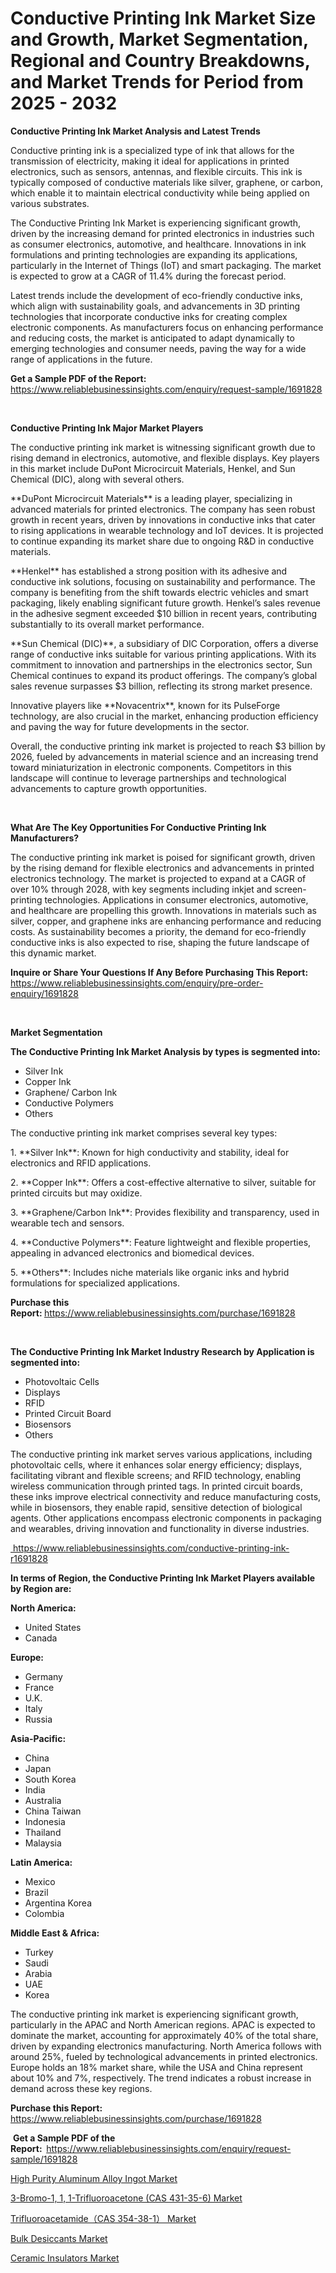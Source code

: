 <p><h1>Conductive Printing Ink Market Size and Growth, Market Segmentation, Regional and Country Breakdowns, and Market Trends for Period from 2025 -  2032</h1></p><p><strong>Conductive Printing Ink Market Analysis and Latest Trends</strong></p>
<p><p>Conductive printing ink is a specialized type of ink that allows for the transmission of electricity, making it ideal for applications in printed electronics, such as sensors, antennas, and flexible circuits. This ink is typically composed of conductive materials like silver, graphene, or carbon, which enable it to maintain electrical conductivity while being applied on various substrates.</p><p>The Conductive Printing Ink Market is experiencing significant growth, driven by the increasing demand for printed electronics in industries such as consumer electronics, automotive, and healthcare. Innovations in ink formulations and printing technologies are expanding its applications, particularly in the Internet of Things (IoT) and smart packaging. The market is expected to grow at a CAGR of 11.4% during the forecast period. </p><p>Latest trends include the development of eco-friendly conductive inks, which align with sustainability goals, and advancements in 3D printing technologies that incorporate conductive inks for creating complex electronic components. As manufacturers focus on enhancing performance and reducing costs, the market is anticipated to adapt dynamically to emerging technologies and consumer needs, paving the way for a wide range of applications in the future.</p></p>
<p><strong>Get a Sample PDF of the Report:&nbsp;</strong> <a href="https://www.reliablebusinessinsights.com/enquiry/request-sample/1691828?utm_campaign=75&utm_medium=2&utm_source=Github&utm_content=ia&utm_term=31012025&utm_id=conductive-printing-ink">https://www.reliablebusinessinsights.com/enquiry/request-sample/1691828</a></p>
<p>&nbsp;</p>
<p><strong>Conductive Printing Ink Major Market Players</strong></p>
<p><p>The conductive printing ink market is witnessing significant growth due to rising demand in electronics, automotive, and flexible displays. Key players in this market include DuPont Microcircuit Materials, Henkel, and Sun Chemical (DIC), along with several others.</p><p>**DuPont Microcircuit Materials** is a leading player, specializing in advanced materials for printed electronics. The company has seen robust growth in recent years, driven by innovations in conductive inks that cater to rising applications in wearable technology and IoT devices. It is projected to continue expanding its market share due to ongoing R&D in conductive materials.</p><p>**Henkel** has established a strong position with its adhesive and conductive ink solutions, focusing on sustainability and performance. The company is benefiting from the shift towards electric vehicles and smart packaging, likely enabling significant future growth. Henkel’s sales revenue in the adhesive segment exceeded $10 billion in recent years, contributing substantially to its overall market performance.</p><p>**Sun Chemical (DIC)**, a subsidiary of DIC Corporation, offers a diverse range of conductive inks suitable for various printing applications. With its commitment to innovation and partnerships in the electronics sector, Sun Chemical continues to expand its product offerings. The company’s global sales revenue surpasses $3 billion, reflecting its strong market presence.</p><p>Innovative players like **Novacentrix**, known for its PulseForge technology, are also crucial in the market, enhancing production efficiency and paving the way for future developments in the sector.</p><p>Overall, the conductive printing ink market is projected to reach $3 billion by 2026, fueled by advancements in material science and an increasing trend toward miniaturization in electronic components. Competitors in this landscape will continue to leverage partnerships and technological advancements to capture growth opportunities.</p></p>
<p>&nbsp;</p>
<p><strong>What Are The Key Opportunities For Conductive Printing Ink Manufacturers?</strong></p>
<p><p>The conductive printing ink market is poised for significant growth, driven by the rising demand for flexible electronics and advancements in printed electronics technology. The market is projected to expand at a CAGR of over 10% through 2028, with key segments including inkjet and screen-printing technologies. Applications in consumer electronics, automotive, and healthcare are propelling this growth. Innovations in materials such as silver, copper, and graphene inks are enhancing performance and reducing costs. As sustainability becomes a priority, the demand for eco-friendly conductive inks is also expected to rise, shaping the future landscape of this dynamic market.</p></p>
<p><strong>Inquire or Share Your Questions If Any Before Purchasing This Report:</strong> <a href="https://www.reliablebusinessinsights.com/enquiry/pre-order-enquiry/1691828?utm_campaign=75&utm_medium=2&utm_source=Github&utm_content=ia&utm_term=31012025&utm_id=conductive-printing-ink">https://www.reliablebusinessinsights.com/enquiry/pre-order-enquiry/1691828</a></p>
<p>&nbsp;</p>
<p><strong>Market Segmentation</strong></p>
<p><strong>The Conductive Printing Ink Market Analysis by types is segmented into:</strong></p>
<p><ul><li>Silver Ink</li><li>Copper Ink</li><li>Graphene/ Carbon Ink</li><li>Conductive Polymers</li><li>Others</li></ul></p>
<p><p>The conductive printing ink market comprises several key types: </p><p>1. **Silver Ink**: Known for high conductivity and stability, ideal for electronics and RFID applications.</p><p>2. **Copper Ink**: Offers a cost-effective alternative to silver, suitable for printed circuits but may oxidize.</p><p>3. **Graphene/Carbon Ink**: Provides flexibility and transparency, used in wearable tech and sensors.</p><p>4. **Conductive Polymers**: Feature lightweight and flexible properties, appealing in advanced electronics and biomedical devices.</p><p>5. **Others**: Includes niche materials like organic inks and hybrid formulations for specialized applications.</p></p>
<p><strong>Purchase this Report:&nbsp;</strong><a href="https://www.reliablebusinessinsights.com/purchase/1691828?utm_campaign=75&utm_medium=2&utm_source=Github&utm_content=ia&utm_term=31012025&utm_id=conductive-printing-ink">https://www.reliablebusinessinsights.com/purchase/1691828</a></p>
<p>&nbsp;</p>
<p><strong>The Conductive Printing Ink Market Industry Research by Application is segmented into:</strong></p>
<p><ul><li>Photovoltaic Cells</li><li>Displays</li><li>RFID</li><li>Printed Circuit Board</li><li>Biosensors</li><li>Others</li></ul></p>
<p><p>The conductive printing ink market serves various applications, including photovoltaic cells, where it enhances solar energy efficiency; displays, facilitating vibrant and flexible screens; and RFID technology, enabling wireless communication through printed tags. In printed circuit boards, these inks improve electrical connectivity and reduce manufacturing costs, while in biosensors, they enable rapid, sensitive detection of biological agents. Other applications encompass electronic components in packaging and wearables, driving innovation and functionality in diverse industries.</p></p>
<p><a href="https://www.reliablebusinessinsights.com/conductive-printing-ink-r1691828?utm_campaign=75&utm_medium=2&utm_source=Github&utm_content=ia&utm_term=31012025&utm_id=conductive-printing-ink">&nbsp;https://www.reliablebusinessinsights.com/conductive-printing-ink-r1691828</a></p>
<p><strong>In terms of Region, the Conductive Printing Ink Market Players available by Region are:</strong></p>
<p>
    <p> <strong> North America: </strong>
        <ul>
            <li>United States</li>
            <li>Canada</li>
        </ul>
        </p> 
    <p> <strong> Europe: </strong>
        <ul>
            <li>Germany</li>
            <li>France</li>
            <li>U.K.</li>
            <li>Italy</li>
            <li>Russia</li>
        </ul>
        </p> 
    <p> <strong> Asia-Pacific: </strong>
        <ul>
            <li>China</li>
            <li>Japan</li>
            <li>South Korea</li>
            <li>India</li>
            <li>Australia</li>
            <li>China Taiwan</li>
            <li>Indonesia</li>
            <li>Thailand</li>
            <li>Malaysia</li>
        </ul>
        </p> 
    <p> <strong> Latin America: </strong>
        <ul>
            <li>Mexico</li>
            <li>Brazil</li>
            <li>Argentina Korea</li>
            <li>Colombia</li>
        </ul>
        </p> 
    <p> <strong> Middle East & Africa: </strong>
        <ul>
            <li>Turkey</li>
            <li>Saudi</li>
            <li>Arabia</li>
            <li>UAE</li>
            <li>Korea</li>
        </ul>
    </p>
    </p>
<p><p>The conductive printing ink market is experiencing significant growth, particularly in the APAC and North American regions. APAC is expected to dominate the market, accounting for approximately 40% of the total share, driven by expanding electronics manufacturing. North America follows with around 25%, fueled by technological advancements in printed electronics. Europe holds an 18% market share, while the USA and China represent about 10% and 7%, respectively. The trend indicates a robust increase in demand across these key regions.</p></p>
<p><strong>Purchase this Report: </strong><a href="https://www.reliablebusinessinsights.com/purchase/1691828?utm_campaign=75&utm_medium=2&utm_source=Github&utm_content=ia&utm_term=31012025&utm_id=conductive-printing-ink">https://www.reliablebusinessinsights.com/purchase/1691828</a></p>
<p>&nbsp;<strong>Get a Sample PDF of the Report:&nbsp;&nbsp;</strong><a href="https://www.reliablebusinessinsights.com/enquiry/request-sample/1691828?utm_campaign=75&utm_medium=2&utm_source=Github&utm_content=ia&utm_term=31012025&utm_id=conductive-printing-ink">https://www.reliablebusinessinsights.com/enquiry/request-sample/1691828</a></p>
<p><strong></strong></p>
<p><p><a href="https://www.linkedin.com/pulse/north-americas-high-purity-aluminum-alloy-ingot-market-n5ghc?utm_campaign=75&utm_medium=2&utm_source=Github&utm_content=ia&utm_term=31012025&utm_id=conductive-printing-ink">High Purity Aluminum Alloy Ingot Market</a></p><p><a href="https://www.linkedin.com/pulse/market-insights-3-bromo-1-1-1-trifluoroacetone-cas-431-35-6market-yl5kf?utm_campaign=75&utm_medium=2&utm_source=Github&utm_content=ia&utm_term=31012025&utm_id=conductive-printing-ink">3-Bromo-1, 1, 1-Trifluoroacetone (CAS 431-35-6) Market</a></p><p><a href="https://www.linkedin.com/pulse/trifluoroacetamidecas-354-38-1-market-size-expanding-cagr-uamxf?utm_campaign=75&utm_medium=2&utm_source=Github&utm_content=ia&utm_term=31012025&utm_id=conductive-printing-ink">Trifluoroacetamide（CAS 354-38-1） Market</a></p><p><a href="https://github.com/zupankocka/Market-Research-Report-List-1/blob/main/bulk-desiccants-market.md?utm_campaign=75&utm_medium=2&utm_source=Github&utm_content=ia&utm_term=31012025&utm_id=conductive-printing-ink">Bulk Desiccants Market</a></p><p><a href="https://github.com/crooneinis80/Market-Research-Report-List-1/blob/main/ceramic-insulators-market.md?utm_campaign=75&utm_medium=2&utm_source=Github&utm_content=ia&utm_term=31012025&utm_id=conductive-printing-ink">Ceramic Insulators Market</a></p></p>